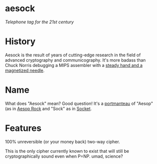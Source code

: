 aesock
======

_Telephone tag for the 21st century_

# History

Aesock is the result of years of cutting-edge research in the field of advanced cryptography and communicography.
It's more badass than Chuck Norris debugging a MIPS assembler with a [steady hand and a magnetized needle](http://xkcd.com/378/).

# Name

What does "Aesock" mean? Good question! It's a [portmanteau](http://en.wikipedia.org/wiki/Portmanteau) of "Aesop" 
(as in [Aesop Rock](http://en.wikipedia.org/wiki/Aesop_Rock) and "Sock" as in [Socket](http://en.wikipedia.org/wiki/Network_socket).

# Features

100% unreversible (or your money back) two-way cipher.

This is the only cipher currently known to exist that will still be cryptographically sound even when P=NP.
umad, science?
